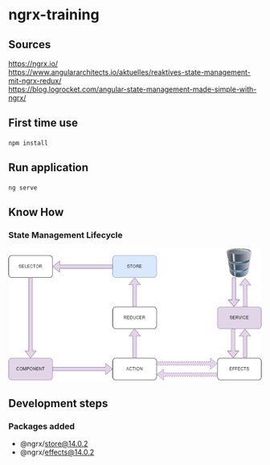 # ngrx-training
## Sources
https://ngrx.io/</br>
https://www.angulararchitects.io/aktuelles/reaktives-state-management-mit-ngrx-redux/</br>
https://blog.logrocket.com/angular-state-management-made-simple-with-ngrx/

## First time use
`npm install`

## Run application
`ng serve`

## Know How
### State Management Lifecycle
<img src="./readme/ngrx-state-management-lifecycle.drawio.png">

## Development steps
### Packages added
- @ngrx/store@14.0.2
- @ngrx/effects@14.0.2


